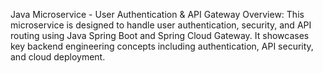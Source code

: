 Java Microservice - User Authentication & API Gateway
Overview:
This microservice is designed to handle user authentication, security, and API routing using Java
Spring Boot and Spring Cloud Gateway. It showcases key backend engineering concepts including
authentication, API security, and cloud deployment.
